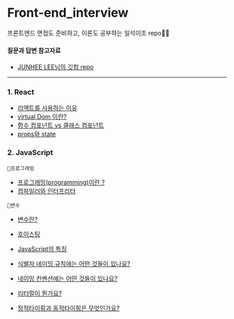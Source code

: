 # Front-end_interview
프론트엔드 면접도 준비하고, 이론도 공부하는 일석이조 repo🙋‍♀️

#### 질문과 답변 참고자료
- [JUNHEE LEE님의 깃헙 repo](https://github.com/junh0328/prepare_frontend_interview/)

----

### 1. React
- [리액트를 사용하는 이유](https://github.com/yyeonggg/Front-end_interview/blob/main/React/%EB%A6%AC%EC%95%A1%ED%8A%B8%EB%A5%BC_%EC%82%AC%EC%9A%A9%ED%95%98%EB%8A%94_%EC%9D%B4%EC%9C%A0.md)
- [virtual Dom 이란?](https://github.com/root-zero-o/Front-end_interview/blob/main/React/virtual_DOM.md)
- [함수 컴포넌트 vs 클래스 컴포넌트](https://github.com/root-zero-o/Front-end_interview/blob/main/React/%ED%95%A8%EC%88%98%2C%ED%81%B4%EB%9E%98%EC%8A%A4%ED%98%95_component.md)
- [props와 state](https://github.com/root-zero-o/Front-end_interview/blob/main/React/props_state.md)

### 2. JavaScript
```🎈프로그래밍```
- [프로그래밍(programming)이란 ?](https://github.com/root-zero-o/Front-end_interview/blob/main/JavaScript/%ED%94%84%EB%A1%9C%EA%B7%B8%EB%9E%98%EB%B0%8D/%ED%94%84%EB%A1%9C%EA%B7%B8%EB%9E%98%EB%B0%8D%EC%9D%B4%EB%9E%80%3F.md)
- [컴파일러와 인터프리터](https://github.com/root-zero-o/Front-end_interview/blob/main/JavaScript/%ED%94%84%EB%A1%9C%EA%B7%B8%EB%9E%98%EB%B0%8D/%EC%BB%B4%ED%8C%8C%EC%9D%BC%EB%9F%AC%2C%EC%9D%B8%ED%84%B0%ED%94%84%EB%A6%AC%ED%84%B0.md)

```🎈변수```
- [변수란?](https://github.com/root-zero-o/Front-end_interview/blob/main/JavaScript/%EB%B3%80%EC%88%98/%EB%B3%80%EC%88%98%EB%9E%80%3F.md)
- [호이스팅](https://github.com/root-zero-o/Front-end_interview/blob/main/JavaScript/%EB%B3%80%EC%88%98/%ED%98%B8%EC%9D%B4%EC%8A%A4%ED%8C%85.md)

- [JavaScript의 특징](https://github.com/yyeonggg/Front-end_interview/blob/main/JavaScript/JavaScript%EC%9D%98_%ED%8A%B9%EC%A7%95.md)
- [식별자 네이밍 규칙에는 어떤 것들이 있나요?](https://github.com/yyeonggg/Front-end_interview/blob/main/JavaScript/%EC%8B%9D%EB%B3%84%EC%9E%90_%EB%84%A4%EC%9D%B4%EB%B0%8D_%EA%B7%9C%EC%B9%99.md)
- [네이밍 컨벤션에는 어떤 것들이 있나요?](https://github.com/yyeonggg/Front-end_interview/blob/main/JavaScript/%EB%84%A4%EC%9D%B4%EB%B0%8D_%EC%BB%A8%EB%B2%A4%EC%85%98.md)
- [리터럴이 뭔가요?](https://github.com/yyeonggg/Front-end_interview/blob/main/JavaScript/%EB%A6%AC%ED%84%B0%EB%9F%B4.md)
- [정적타이핑과 동적타이핑은 무엇인가요?](https://github.com/yyeonggg/Front-end_interview/blob/main/JavaScript/%EC%A0%95%EC%A0%81_%EB%8F%99%EC%A0%81%ED%83%80%EC%9D%B4%ED%95%91.md)
